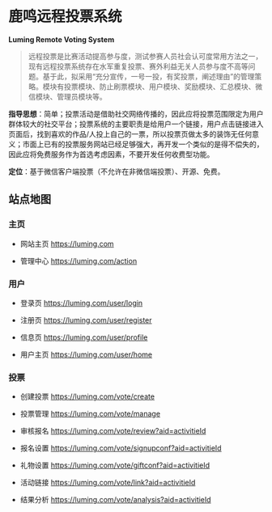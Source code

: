 # 鹿鸣远程投票系统
**Luming Remote Voting System**


>远程投票是比赛活动提高参与度，测试参赛人员社会认可度常用方法之一，现有远程投票系统存在水军重复投票、赛外利益无关人员参与度不高等问题。基于此，拟采用“充分宣传，一号一投，有奖投票，阐述理由”的管理策略。模块有投票模块、防止刷票模块、用户模块、奖励模块、汇总模块、微信模块、管理员模块等。

**指导思想**：简单；投票活动是借助社交网络传播的，因此应将投票范围限定为用户群体较大的社交平台；投票系统的主要职责是给用户一个链接，用户点击链接进入页面后，找到喜欢的作品/人投上自己的一票，所以投票页做太多的装饰无任何意义；市面上已有的投票服务网站已经足够强大，再开发一个类似的是得不偿失的，因此应将免费服务作为首选考虑因素，不要开发任何收费型功能。

**定位**：基于微信客户端投票（不允许在非微信端投票）、开源、免费。


## 站点地图

### 主页

- 网站主页 https://luming.com

- 管理中心 https://luming.com/action

### 用户

- 登录页 https://luming.com/user/login

- 注册页 https://luming.com/user/register

- 信息页 https://luming.com/user/profile

- 用户主页 https://luming.com/user/home


### 投票

- 创建投票 https://luming.com/vote/create

- 投票管理 https://luming.com/vote/manage

- 审核报名 https://luming.com/vote/review?aid=activitieId

- 报名设置 https://luming.com/vote/signupconf?aid=activitieId

- 礼物设置 https://luming.com/vote/giftconf?aid=activitieId

- 活动链接 https://luming.com/vote/link?aid=activitieId

- 结果分析 https://luming.com/vote/analysis?aid=activitieId

